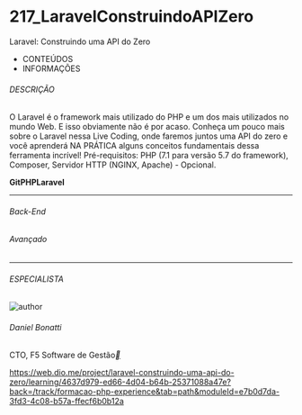 # 217_LaravelConstruindoAPIZero
Laravel: Construindo uma API do Zero

- CONTEÚDOS
- INFORMAÇÕES

###### DESCRIÇÃO

O Laravel é o framework mais utilizado do PHP e um dos mais utilizados no mundo Web. E isso obviamente não é por acaso. Conheça um pouco mais sobre o Laravel nessa Live Coding, onde faremos juntos uma API do zero e você aprenderá NA PRÁTICA alguns conceitos fundamentais dessa ferramenta incrível! Pré-requisitos: PHP (7.1 para versão 5.7 do framework), Composer, Servidor HTTP (NGINX, Apache) - Opcional.

**Git****PHP****Laravel**

------

###### Back-End

###### Avançado

------

###### ESPECIALISTA

![author](https://hermes.digitalinnovation.one/users/author/photos/c8c6b84c-9a45-4c14-9a42-68b9bc8e3d84.jfif)

###### Daniel Bonatti

CTO, F5 Software de Gestão[**](https://www.linkedin.com/in/daniel-bonatti/)



https://web.dio.me/project/laravel-construindo-uma-api-do-zero/learning/4637d979-ed66-4d04-b64b-25371088a47e?back=/track/formacao-php-experience&tab=path&moduleId=e7b0d7da-3fd3-4c08-b57a-ffecf6b0b12a
